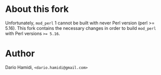 # About this fork

Unfortunately, `mod_perl` 1 cannot be built with never Perl version
(perl >= 5.16).  This fork contains the necessary changes in order to
build `mod_perl` with Perl versions `>= 5.16`.

# Author

Dario Hamidi, `<dario.hamidi@gmail.com>`
